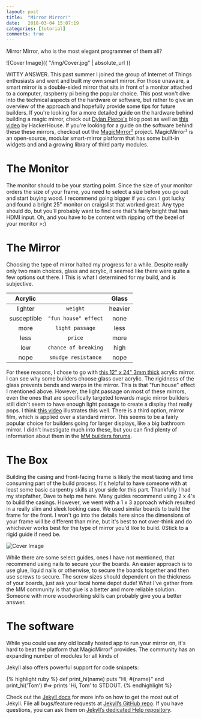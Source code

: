 ```yaml
---
layout: post
title:  "Mirror Mirror!"
date:   2018-03-04 15:07:19
categories: [tutorial]
comments: true
---
```

Mirror Mirror, who is the most elegant programmer of them all?

![Cover Image]({ "/img/Cover.jpg" | absolute_url })

WITTY ANSWER. This past summer I joined the group of Internet of Things enthusiasts and went and built my own smart mirror. For those unaware, a smart mirror is a double-sided mirror that sits in front of a monitor attached to a computer, raspberry pi being the popular choice. This post won't dive into the technical aspects of the hardware or software, but rather to give an overview of the approach and hopefully provide some tips for future builders. If you're looking for a more detailed guide on the hardware behind building a magic mirror, check out [Dylan Pierce's](http://blog.dylanjpierce.com/raspberrypi/magicmirror/tutorial/2015/12/27/build-a-magic-mirror.html) blog post as well as [this video](https://www.youtube.com/watch?v=fkVBAcvbrjU&t=) by HackerHouse. If you're looking for a guide on the software behind these these mirrors, checkout out the [MagicMirror²](https://github.com/MichMich/MagicMirror) project. MagicMirror² is an open-source, modular smart-mirror platform that has some built-in widgets and and a growing library of third party modules.

# The Monitor
The monitor should to be your starting point. Since the size of your monitor orders the size of your frame, you need to select a size before you go out and start buying wood. I recommend going bigger if you can. I got lucky and found a bright 25" monitor on craigslist that worked great. Any type should do, but you'll probably want to find one that's fairly bright that has HDMI input. Oh, and you have to be content with ripping off the bezel of your monitor >:)

# The Mirror
Choosing the type of mirror halted my progress for a while. Despite really only two main choices, glass and acrylic, it seemed like there were quite a few options out there. I This is what I determined for my build, and is subjective.

| Acrylic       |                       | Glass     |
|:-------------:|:---------------------:|:---------:|         
| lighter       | `weight`              | heavier   |
| susceptible   | `"fun house" effect`  | none      |
| more          | `light passage`       | less      |
| less          | `price`               | more      |
| low           | `chance of breaking`  | high      |
| nope          | `smudge resistance`   | nope      |

For these reasons, I chose to go with [this 12" x 24"  3mm thick](https://www.amazon.com/12-Acrylic-See-Through-Mirror-1mm/dp/B01G4MQ966/ref=sr_1_1?s=home-garden&ie=UTF8&qid=1520304107&sr=1-1&keywords=see%2Bthrough%2Bglass&th=1) acrylic mirror. I can see why some builders choose glass over acrylic. The rigidness of the glass prevents bends and warps in the mirror. This is that "fun house" effect I mentioned above. However, the light passage on most of these mirrors, even the ones that are specifically targeted towards magic mirror builders still didn't seem to have enough light passage to create a display that really pops. I think [this video](https://www.youtube.com/watch?v=nWSolSxpRT4) illustrates this well. There is a third option, mirror film, which is applied over a standard mirror. This seems to be a fairly popular choice for builders going for larger displays, like a big bathroom mirror. I didn't investigate much into these, but you can find plenty of information about them in the [MM builders forums](https://magicmirror.builders/).

# The Box
Building the casing and front-facing frame is likely the most taxing and time consuming part of the build process. It's helpful to have someone with at least some basic carpentry skills at your side for this part. Thankfully I had my stepfather, Dave to help me here. Many guides recommend using 2 x 4's to build the casings. However, we went with a 1 x 3 approach which resulted in a really slim and sleek looking case. We used similar boards to build the frame for the front. I won't go into the details here since the dimensions of your frame will be different than mine, but it's best to not over-think and do whichever works best for the type of mirror you'd like to build. 0Stick to a rigid guide if need be.

![Cover Image]("img/Cover.jpg")

While there are some select guides, ones I have not mentioned, that recommend using nails to secure your the boards. An easier approach is to use glue, liquid nails or otherwise, to secure the boards together and then use screws to secure. The screw sizes should dependent on the thickness of your boards, just ask your local home depot dude! What I've gather from the MM community is that glue is a better and more reliable solution. Someone with more woodworking skills can probably give you a better answer.

# The software
While you could use any old locally hosted app to run your mirror on, it's hard to beat the platform that MagicMirror² provides. The community has an expanding number of modules for all kinds of


<!--more-->

Jekyll also offers powerful support for code snippets:

{% highlight ruby %}
def print_hi(name)
  puts "Hi, #{name}"
end
print_hi('Tom')
#=> prints 'Hi, Tom' to STDOUT.
{% endhighlight %}

Check out the [Jekyll docs][jekyll] for more info on how to get the most out of Jekyll. File all bugs/feature requests at [Jekyll’s GitHub repo][jekyll-gh]. If you have questions, you can ask them on [Jekyll’s dedicated Help repository][jekyll-help].

[jekyll]:      http://jekyllrb.com
[jekyll-gh]:   https://github.com/jekyll/jekyll
[jekyll-help]: https://github.com/jekyll/jekyll-help
